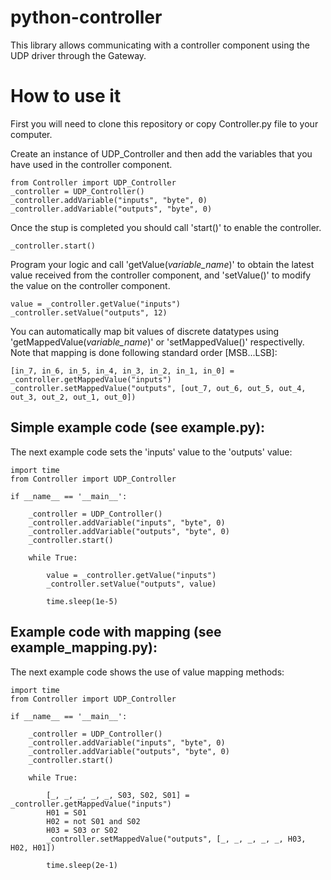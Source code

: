 # python-controller
This library allows communicating with a controller component using the UDP driver through the Gateway.

# How to use it

First you will need to clone this repository or copy Controller.py file to your computer.

Create an instance of UDP_Controller and then add the variables that you have used in the controller component.

    from Controller import UDP_Controller
    _controller = UDP_Controller()
    _controller.addVariable("inputs", "byte", 0)
    _controller.addVariable("outputs", "byte", 0)

Once the stup is completed you should call 'start()' to enable the controller.

    _controller.start()

Program your logic and call 'getValue(*variable_name*)' to obtain the latest value received from the controller component, and 'setValue()' to modify the value on the controller component.

    value = _controller.getValue("inputs")
    _controller.setValue("outputs", 12)


You can automatically map bit values of discrete datatypes using 'getMappedValue(*variable_name*)' or 'setMappedValue()' respectivelly.
Note that mapping is done following standard order [MSB...LSB]:

    [in_7, in_6, in_5, in_4, in_3, in_2, in_1, in_0] = _controller.getMappedValue("inputs")
    _controller.setMappedValue("outputs", [out_7, out_6, out_5, out_4, out_3, out_2, out_1, out_0])


## Simple example code (see example.py):

The next example code sets the 'inputs' value to the 'outputs' value:

    import time
    from Controller import UDP_Controller

    if __name__ == '__main__':

        _controller = UDP_Controller()
        _controller.addVariable("inputs", "byte", 0)
        _controller.addVariable("outputs", "byte", 0)
        _controller.start()

        while True:

            value = _controller.getValue("inputs")
            _controller.setValue("outputs", value)
            
            time.sleep(1e-5)

## Example code with mapping (see example_mapping.py):

The next example code shows the use of value mapping methods:

    import time
    from Controller import UDP_Controller

    if __name__ == '__main__':

        _controller = UDP_Controller()
        _controller.addVariable("inputs", "byte", 0)
        _controller.addVariable("outputs", "byte", 0)
        _controller.start()
        
        while True:

            [_, _, _, _, _, S03, S02, S01] = _controller.getMappedValue("inputs")
            H01 = S01
            H02 = not S01 and S02
            H03 = S03 or S02
            _controller.setMappedValue("outputs", [_, _, _, _, _, H03, H02, H01])
            
            time.sleep(2e-1)
